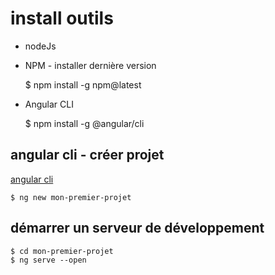 # install outils

- nodeJs
- NPM - installer dernière version

    $ npm install -g npm@latest

- Angular CLI

    $ npm install -g @angular/cli

## angular cli - créer projet

[angular cli](https://github.com/angular/angular-cli/wiki)

    $ ng new mon-premier-projet

## démarrer un serveur de développement

    $ cd mon-premier-projet
    $ ng serve --open
